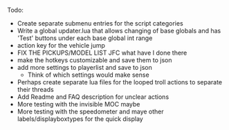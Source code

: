 Todo:
- Create separate submenu entries for the script categories
- Write a global updater.lua that allows changing of base globals and has 'Test' buttons under each base global int range
- action key for the vehicle jump
- FIX THE PICKUPS/MODEL LIST JFC what have I done there
- make the hotkeys customizable and save them to json
- add more settings to playerlist and save to json
  - Think of which settings would make sense
- Perhaps create separate lua files for the looped troll actions to separate their threads
- Add Readme and FAQ description for unclear actions
- More testing with the invisible MOC maybe
- More testing with the speedometer and maye other labels/displayboxtypes for the quick display
